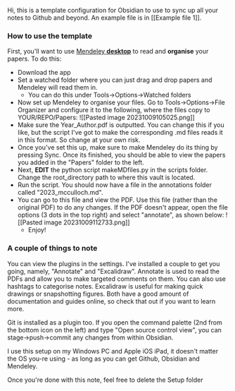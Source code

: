 Hi, this is a template configuration for Obsidian to use to sync up all your notes to Github and beyond. An example file is in [[Example file 1]].

### How to use the template
First, you'll want to use [Mendeley **desktop**](https://www.mendeley.com/guides/desktop) to read and **organise** your papers. To do this:
- Download the app
- Set a watched folder where you can just drag and drop papers and Mendeley will read them in.
	- You can do this under Tools->Options->Watched folders
- Now set up Mendeley to organise your files. Go to Tools->Options->File Organizer and configure it to the following, where the files copy to YOUR/REPO/Papers:
  ![[Pasted image 20231009105025.png]]
- Make sure the Year_Author.pdf is outputted. You can change this if you like, but the script I've got to make the corresponding .md files reads it in this format. So change at your own risk.
- Once you've set this up, make sure to make Mendeley do its thing by pressing Sync. Once its finished, you should be able to view the papers you added in the "Papers" folder to the left.
- Next, **EDIT** the python script makeMDfiles.py in the scripts folder. Change the root_directory path to where this vault is located.
- Run the script. You should now have a file in the annotations folder called "2023_mcculloch.md".
- You can go to this file and view the PDF. Use this file (rather than the original PDF) to do any changes. If the PDF doesn't appear, open the file options (3 dots in the top right) and select "annotate", as shown below:
  ![[Pasted image 20231009112733.png]]
  - Enjoy!

### A couple of things to note
You can view the plugins in the settings. I've installed a couple to get you going, namely, "Annotate" and "Excalidraw". Annotate is used to read the PDFs and allow you to make targeted comments on them. You can also use hashtags to categorise notes. Excalidraw is useful for making quick drawings or snapshotting figures. Both have a good amount of documentation and guides online, so check that out if you want to learn more.

Git is installed as a plugin too. If you open the command palette (2nd from the bottom icon on the left) and type "Open source control view", you can stage->push->commit any changes from within Obsidian.

I use this setup on my Windows PC and Apple iOS iPad, it doesn't matter the OS you-re using - as long as you can get Github, Obsidian and Mendeley.

Once you're done with this note, feel free to delete the Setup folder